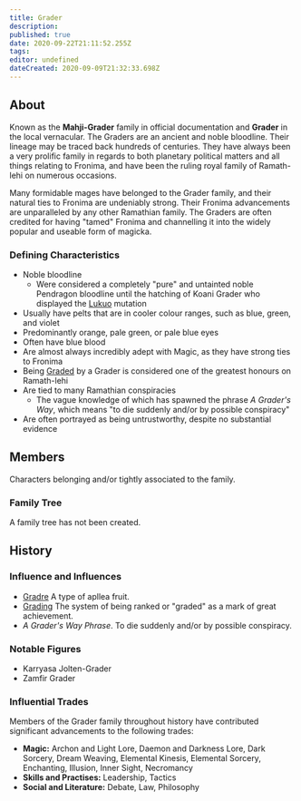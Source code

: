 ```yaml
---
title: Grader
description: 
published: true
date: 2020-09-22T21:11:52.255Z
tags: 
editor: undefined
dateCreated: 2020-09-09T21:32:33.698Z
---
```


## About

Known as the **Mahji-Grader** family in official documentation and **Grader** in the local vernacular. The Graders are an ancient and noble bloodline. Their lineage may be traced back hundreds of centuries. They have always been a very prolific family in regards to both planetary political matters and all things relating to Fronima, and have been the ruling royal family of Ramath-lehi on numerous occasions.

Many formidable mages have belonged to the Grader family, and their natural ties to Fronima are undeniably strong. Their Fronima advancements are unparalleled by any other Ramathian family. The Graders are often credited for having "tamed" Fronima and channelling it into the widely popular and useable form of magicka. 

### Defining Characteristics

- Noble bloodline
    - Were considered a completely "pure" and untainted noble Pendragon bloodline until the hatching of Koani Grader who displayed the [Lukuo](/species/lukuo) mutation
- Usually have pelts that are in cooler colour ranges, such as blue, green, and violet
- Predominantly orange, pale green, or pale blue eyes
- Often have blue blood
- Are almost always incredibly adept with Magic, as they have strong ties to Fronima
- Being [Graded](/traditions/grading-system) by a Grader is considered one of the greatest honours on Ramath-lehi
- Are tied to many Ramathian conspiracies
    - The vague knowledge of which has spawned the phrase *A Grader's Way*, which means "to die suddenly and/or by possible conspiracy"
- Are often portrayed as being untrustworthy, despite no substantial evidence

## Members

Characters belonging and/or tightly associated to the family.

### Family Tree

A family tree has not been created.

## History

### Influence and Influences

- [Gradre](/floras/apllea) A type of apllea fruit.
- [Grading](/traditions/grading-system) The system of being ranked or "graded" as a mark of great achievement.
- *A Grader's Way Phrase*. To die suddenly and/or by possible conspiracy.

### Notable Figures

- Karryasa Jolten-Grader
- Zamfir Grader

### Influential Trades

Members of the Grader family throughout history have contributed significant advancements to the following trades:

* **Magic:** Archon and Light Lore, Daemon and Darkness Lore, Dark Sorcery, Dream Weaving, Elemental Kinesis, Elemental Sorcery, Enchanting, Illusion, Inner Sight, Necromancy
* **Skills and Practises:** Leadership, Tactics
* **Social and Literature:** Debate, Law, Philosophy